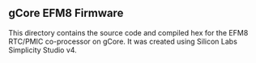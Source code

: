 ## gCore EFM8 Firmware
This directory contains the source code and compiled hex for the EFM8 RTC/PMIC co-processor on gCore.  It was created using Silicon Labs Simplicity Studio v4.
